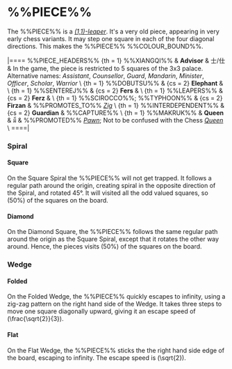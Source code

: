 # %%PIECE%%

The %%PIECE%% is a [*(1,1)-leaper*](leapers.html#basic_leapers).
It's a very old piece, appearing
in very early chess variants. It may step one square in each of the
four diagonal directions. This makes the %%PIECE%% %%COLOUR_BOUND%%.

|====
%%PIECE_HEADERS%%
  {th = 1}  %%XIANGQI%%
&           **Advisor** & &#x58eb;/&#x4ed5;
&           In the game, the piece is restricted to 5 squares of the
            3x3 palace. Alternative names: *Assistant*, *Counsellor*,
            *Guard*, *Mandarin*, *Minister*, *Officer*, *Scholar*,
            *Warrior* \\
  {th = 1}  %%DOBUTSU%%
& {cs = 2}  **Elephant**
&           \\
  {th = 1}  %%SENTEREJ%%
& {cs = 2}  **Fers**
&           \\
  {th = 1}  %%LEAPERS%%
& {cs = 2}  **Ferz**
&           \\
  {th = 1}  %%SCIROCCO%%; %%TYPHOON%%
& {cs = 2}  **Firzan**
&           %%PROMOTES_TO%% [*Zig*](war_machine.html?piece=zig) \\
  {th = 1}  %%INTERDEPENDENT%%
& {cs = 2}  **Guardian**
&           %%CAPTURE%% \\
  {th = 1}  %%MAKRUK%%
&           **Queen** & &#x0E21;&#x0E47;
&           %%PROMOTED%% [*Pawn*](pawn.html); Not to be confused with
            the Chess [*Queen*](queen.html) \\
====|

### Spiral

#### Square

On the Square Spiral the %%PIECE%% will not get trapped.
It follows a regular path around
the origin, creating spiral in the opposite direction of the 
Spiral, and rotated 45&deg;. It will visited all the odd
valued squares, so \(50\%\) of the squares on the board.

#### Diamond

On the Diamond Square, the %%PIECE%% follows the same regular
path around the origin as the Square Spiral, except that it
rotates the other way around. Hence, the pieces visits
\(50\%\) of the squares on the board.


### Wedge

#### Folded

On the Folded Wedge, the %%PIECE%% quickly escapes to infinity, using
a zig-zag pattern on the right hand side of the Wedge. It takes
three steps to move one square diagonally upward, giving it an 
escape speed of \(\frac{\sqrt{2}}{3}\).

#### Flat

On the Flat Wedge, the %%PIECE%% sticks the the right hand side
edge of the board, escaping to infinity. The escape speed is
\(\sqrt{2}\).
